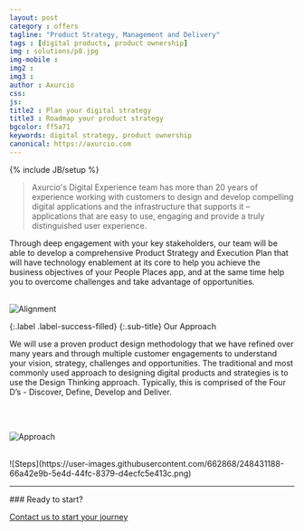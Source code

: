 ```yaml
---
layout: post
category : offers
tagline: "Product Strategy, Management and Delivery"
tags : [digital products, product ownership]
img : solutions/p8.jpg
img-mobile : 
img2 : 
img3 : 
author : Axurcio
css: 
js: 
title2 : Plan your digital strategy
title3 : Roadmap your product strategy
bgcolor: ff5a71
keywords: digital strategy, product ownership 
canonical: https://axurcio.com
---
```

{% include JB/setup %}

> Axurcio's Digital Experience team has more than 20 years of experience working with customers to design and develop compelling digital applications and the infrastructure that supports it – applications that are easy to use, engaging and provide a truly distinguished user experience.   
<!--more-->  

Through deep engagement with your key stakeholders, our team will be able to develop a comprehensive Product Strategy and Execution Plan that will have technology enablement at its core to help you achieve the business objectives of your People Places app, and at the same time help you to overcome challenges and take advantage of opportunities.  
<br />

![Alignment](https://user-images.githubusercontent.com/662868/248431143-dc3e856b-b152-4530-b389-160781873dea.png)

{:.label .label-success-filled}
{:.sub-title}
Our Approach

We will use a proven product design methodology that we have refined over many years and through multiple customer engagements to understand your vision, strategy, challenges and opportunities. The traditional and most commonly used approach to designing digital products and strategies is to use the Design Thinking approach. Typically, this is comprised of the Four D’s - Discover, Define, Develop and Deliver.   
<br />


<br />

![Approach](https://user-images.githubusercontent.com/662868/248429973-7f69df2d-c76f-4b35-9af1-d79309420cb1.png)

<br />
![Steps](https://user-images.githubusercontent.com/662868/248431188-66a42e9b-5e4d-44fc-8379-d4ecfc5e413c.png)

<hr />
### Ready to start?  

[Contact us to start your journey](/contact)